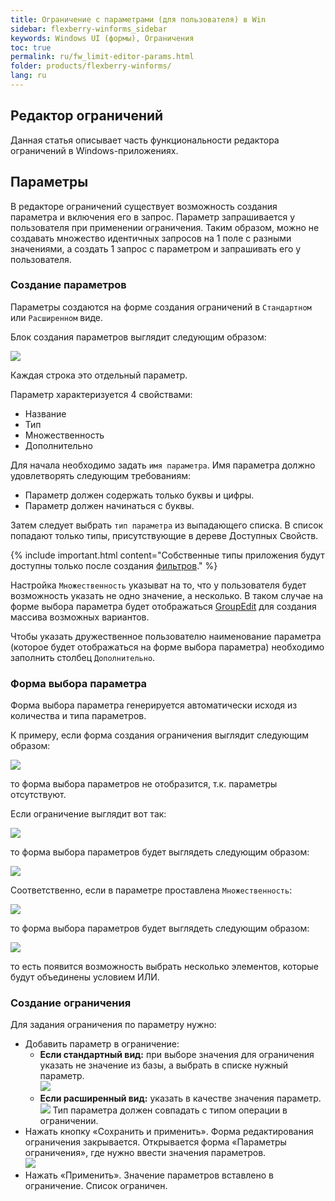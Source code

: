 ```yaml
---
title: Ограничение с параметрами (для пользователя) в Win
sidebar: flexberry-winforms_sidebar
keywords: Windows UI (формы), Ограничения
toc: true
permalink: ru/fw_limit-editor-params.html
folder: products/flexberry-winforms/
lang: ru
---
```


## Редактор ограничений
Данная статья описывает часть функциональности редактора ограничений в Windows-приложениях.

## Параметры
В редакторе ограничений существует возможность создания параметра и включения его в запрос. Параметр запрашивается у пользователя при применении ограничения. Таким образом, можно не создавать множество идентичных запросов на 1 поле с разными значениями, а создать 1 запрос с параметром и запрашивать его у пользователя.

### Создание параметров
Параметры создаются на форме создания ограничений в `Стандартном` или `Расширенном` виде.

Блок создания параметров выглядит следующим образом:

![](/images/pages/products/flexberry-winforms/subsystems/limits/limit-params.png)

Каждая строка это отдельный параметр.

Параметр характеризуется 4 свойствами:
* Название
* Тип
* Множественность
* Дополнительно

Для начала необходимо задать `имя параметра`. Имя параметра должно удовлетворять следующим требованиям:
* Параметр должен содержать только буквы и цифры.
* Параметр должен начинаться с буквы.

Затем следует выбрать `тип параметра` из выпадающего списка. В список попадают только типы, присутствующие в дереве Доступных Свойств.

{% include important.html content="Собственные типы приложения будут доступны только после создания [фильтров](fw_filter-example.html)." %}

Настройка `Множественность` указыват на то, что у пользователя будет возможность указать не одно значение, а несколько. В таком случае на форме выбора параметра будет отображаться [GroupEdit](fw_group-edit.html) для создания массива возможных вариантов.

Чтобы указать дружественное пользователю наименование параметра (которое будет отображаться на форме выбора параметра) необходимо заполнить столбец `Дополнительно`.



### Форма выбора параметра
Форма выбора параметра генерируется автоматически исходя из количества и типа параметров.

К примеру, если форма создания ограничения выглядит следующим образом:

![](/images/pages/products/flexberry-winforms/subsystems/limits/limit01.png)

то форма выбора параметров не отобразится, т.к. параметры отсутствуют.

Если ограничение выглядит вот так:

![](/images/pages/products/flexberry-winforms/subsystems/limits/limit02.png)

то форма выбора параметров будет выглядеть следующим образом:

![](/images/pages/products/flexberry-winforms/subsystems/limits/limit03.png)

Соответственно, если в параметре проставлена `Множественность`:

![](/images/pages/products/flexberry-winforms/subsystems/limits/limit04.png)

то форма выбора параметров будет выглядеть следующим образом:

![](/images/pages/products/flexberry-winforms/subsystems/limits/limit05.png)

то есть появится возможность выбрать несколько элементов, которые будут объединены условием ИЛИ.


### Создание ограничения
Для задания ограничения по параметру нужно:
* Добавить параметр в ограничение:
	* __Если стандартный вид:__ при выборе значения для ограничения указать не значение из базы, а выбрать в списке нужный параметр.<br>
    ![](/images/pages/products/flexberry-winforms/subsystems/limits/limit-editor-form/24.png)
    * __Если расширенный вид:__ указать в качестве значения параметр.<br>
    ![](/images/pages/products/flexberry-winforms/subsystems/limits/limit-editor-form/25.png)
Тип параметра должен совпадать с типом операции в ограничении.
* Нажать кнопку «Сохранить и применить». Форма редактирования ограничения закрывается. Открывается форма «Параметры ограничения», где нужно ввести значения параметров.<br>
![](/images/pages/products/flexberry-winforms/subsystems/limits/limit-editor-form/26.png) 
* Нажать «Применить». Значение параметров вставлено в ограничение. Список ограничен.
